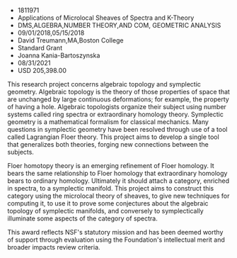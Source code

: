 
* 1811971
* Applications of Microlocal Sheaves of Spectra and K-Theory
* DMS,ALGEBRA,NUMBER THEORY,AND COM, GEOMETRIC ANALYSIS
* 09/01/2018,05/15/2018
* David Treumann,MA,Boston College
* Standard Grant
* Joanna Kania-Bartoszynska
* 08/31/2021
* USD 205,398.00

This research project concerns algebraic topology and symplectic geometry.
Algebraic topology is the theory of those properties of space that are unchanged
by large continuous deformations; for example, the property of having a hole.
Algebraic topologists organize their subject using number systems called ring
spectra or extraordinary homology theory. Symplectic geometry is a mathematical
formalism for classical mechanics. Many questions in symplectic geometry have
been resolved through use of a tool called Lagrangian Floer theory. This project
aims to develop a single tool that generalizes both theories, forging new
connections between the subjects.

Floer homotopy theory is an emerging refinement of Floer homology. It bears the
same relationship to Floer homology that extraordinary homology bears to
ordinary homology. Ultimately it should attach a category, enriched in spectra,
to a symplectic manifold. This project aims to construct this category using the
microlocal theory of sheaves, to give new techniques for computing it, to use it
to prove some conjectures about the algebraic topology of symplectic manifolds,
and conversely to symplectically illuminate some aspects of the category of
spectra.

This award reflects NSF's statutory mission and has been deemed worthy of
support through evaluation using the Foundation's intellectual merit and broader
impacts review criteria.
